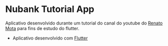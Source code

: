 # Nubank Tutorial App

Aplicativo desenvolvido durante um tutorial do canal do youtube do [Renato Mota](https://www.youtube.com/watch?v=46AJuWhKnsY) para fins de estudo do flutter.

- Aplicativo desenvolvido com [Flutter](https://flutter.dev)
